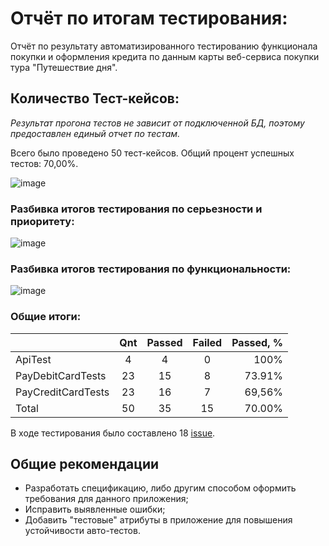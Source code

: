 # Отчёт по итогам тестирования:

Отчёт по результату автоматизированного тестированию функционала покупки и оформления кредита по данным карты веб-сервиса покупки тура
"Путешествие дня".

## Количество Тест-кейсов:

*Результат прогона тестов не зависит от подключенной БД, поэтому предоставлен единый отчет по тестам.*

Всего было проведено 50 тест-кейсов. Общий процент успешных тестов: 70,00%.

![image](https://github.com/00Julie00/Diploma_for_portfolio/assets/115406267/b74573bc-e28e-4c37-8e7d-825a668b2720)

### Разбивка итогов тестирования по серьезности и приоритету:

![image](https://github.com/00Julie00/Diploma_for_portfolio/assets/115406267/3287212d-1b2f-4ec2-a7a7-128df1e73edc)

### Разбивка итогов тестирования по функциональности:

![image](https://github.com/00Julie00/Diploma_for_portfolio/assets/115406267/79327a43-e1e6-4d81-9a7b-ca7296ec498a)


### Общие итоги:

|                    |Qnt | Passed | Failed | Passed, % |
|:-------------------|:--:|:------:|:------:|----------:|
| ApiTest            |  4 |   4    |   0    |      100% |
| PayDebitCardTests  | 23 |   15   |   8    |    73.91% |
| PayCreditCardTests | 23 |   16   |   7    |    69,56% |
| Total              | 50 |   35   |   15   |    70.00% |

В ходе тестирования было составлено 18 [issue](https://github.com/00Julie00/Diploma_for_portfolio/issues). 
## Общие рекомендации
- Разработать спецификацию, либо другим способом оформить требования для данного приложения;
- Исправить выявленные ошибки;
- Добавить "тестовые" атрибуты в приложение для повышения устойчивости авто-тестов.
